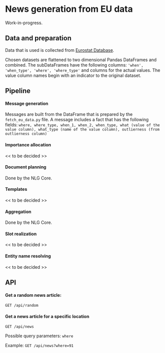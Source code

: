 # News generation from EU data

Work-in-progress.

## Data and preparation

Data that is used is collected from [Eurostat Database](https://ec.europa.eu/eurostat/data/database).

Chosen datasets are flattened to two dimensional Pandas DataFrames and combined. The subDataFrames have the following columns: `'when', 'when_type', 'where', 'where_type'` and columns for the actual values. The value column names begin with an indicator to the original dataset.

## Pipeline

#### Message generation

Messages are built from the DataFrame that is prepared by the `fetch_eu_data.py` file. A message includes a fact that has the following fields: `where, where_type, when_1, when_2, when_type, what (value of the value column), what_type (name of the value column), outlierness (from outlierness column)` 

#### Importance allocation

<< to be decided >>

#### Document planning

Done by the NLG Core.

#### Templates

<< to be decided >>

#### Aggregation

Done by the NLG Core.

#### Slot realization

<< to be decided >>

#### Entity name resolving

<< to be decided >>

## API

#### Get a random news article:
`GET /api/random`

#### Get a news article for a specific location 
`GET /api/news`

Possible query parameters:
`where`

Example:
`GET /api/news?where=91`
